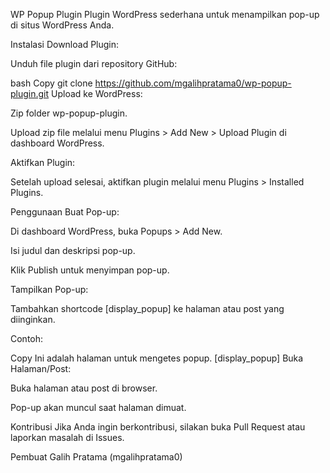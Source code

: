 WP Popup Plugin
Plugin WordPress sederhana untuk menampilkan pop-up di situs WordPress Anda.

Instalasi
Download Plugin:

Unduh file plugin dari repository GitHub:

bash
Copy
git clone https://github.com/mgalihpratama0/wp-popup-plugin.git
Upload ke WordPress:

Zip folder wp-popup-plugin.

Upload zip file melalui menu Plugins > Add New > Upload Plugin di dashboard WordPress.

Aktifkan Plugin:

Setelah upload selesai, aktifkan plugin melalui menu Plugins > Installed Plugins.

Penggunaan
Buat Pop-up:

Di dashboard WordPress, buka Popups > Add New.

Isi judul dan deskripsi pop-up.

Klik Publish untuk menyimpan pop-up.

Tampilkan Pop-up:

Tambahkan shortcode [display_popup] ke halaman atau post yang diinginkan.

Contoh:

Copy
Ini adalah halaman untuk mengetes popup.
[display_popup]
Buka Halaman/Post:

Buka halaman atau post di browser.

Pop-up akan muncul saat halaman dimuat.

Kontribusi
Jika Anda ingin berkontribusi, silakan buka Pull Request atau laporkan masalah di Issues.

Pembuat
Galih Pratama (mgalihpratama0)
